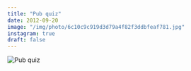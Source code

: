 ```yaml
---
title: "Pub quiz"
date: 2012-09-20
image: "/img/photo/6c10c9c919d3d79a4f82f3ddbfeaf781.jpg"
instagram: true
draft: false
---
```


![Pub quiz](/img/photo/6c10c9c919d3d79a4f82f3ddbfeaf781.jpg)
